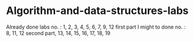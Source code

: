 # Algorithm-and-data-structures-labs
Already done labs no. :
1, 2, 3, 4, 5, 6, 7, 9, 12 first part
I might to done no. :
8, 11, 12 second part, 13, 14, 15, 16, 17, 18, 19
